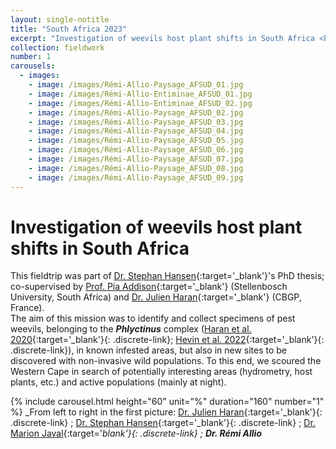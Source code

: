 ```yaml
---
layout: single-notitle
title: "South Africa 2023"
excerpt: "Investigation of weevils host plant shifts in South Africa <br/>"
collection: fieldwork
number: 1
carousels:
  - images:
    - image: /images/Rémi-Allio-Paysage_AFSUD_01.jpg
    - image: /images/Rémi-Allio-Entiminae_AFSUD_01.jpg
    - image: /images/Rémi-Allio-Entiminae_AFSUD_02.jpg
    - image: /images/Rémi-Allio-Paysage_AFSUD_02.jpg
    - image: /images/Rémi-Allio-Paysage_AFSUD_03.jpg
    - image: /images/Rémi-Allio-Paysage_AFSUD_04.jpg
    - image: /images/Rémi-Allio-Paysage_AFSUD_05.jpg
    - image: /images/Rémi-Allio-Paysage_AFSUD_06.jpg
    - image: /images/Rémi-Allio-Paysage_AFSUD_07.jpg
    - image: /images/Rémi-Allio-Paysage_AFSUD_08.jpg
    - image: /images/Rémi-Allio-Paysage_AFSUD_09.jpg
---
```

# Investigation of weevils host plant shifts in South Africa

This fieldtrip was part of [Dr. Stephan Hansen](https://www.researchgate.net/profile/Steffan-Hansen-2){:target='_blank'}'s PhD thesis; co-supervised by [Prof. Pia Addison](http://academic.sun.ac.za/entomology/StaffPages/AddisonPia.htm){:target='_blank'} (Stellenbosch University, South Africa) and [Dr. Julien Haran](https://julienharan.wixsite.com/jharan){:target='_blank'} (CBGP, France). <br/>
The aim of this mission was to identify and collect specimens of pest weevils, belonging to the **_Phlyctinus_** complex ([Haran et al. 2020](https://doi.org/10.5852/ejt.2020.669){:target='_blank'}{: .discrete-link}; [Hevin et al. 2022](https://doi.org/10.1111/zsc.12563){:target='_blank'}{: .discrete-link}), in known infested areas, but also in new sites to be discovered with non-invasive wild populations.
To this end, we scoured the Western Cape in search of potentially interesting areas (hydrometry, host plants, etc.) and active populations (mainly at night).

{% include carousel.html height="60" unit="%" duration="160" number="1" %}
_From left to right in the first picture:
[Dr. Julien Haran](https://julienharan.wixsite.com/jharan){:target='_blank'}{: .discrete-link} ;
[Dr. Stephan Hansen](https://www.researchgate.net/profile/Steffan-Hansen-2){:target='_blank'}{: .discrete-link} ;
[Dr. Marion Javal](https://mjaval.wixsite.com/marionjaval){:target='_blank'}{: .discrete-link} ;
**Dr. Rémi Allio**_
